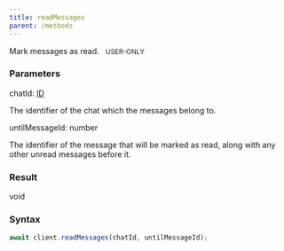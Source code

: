 ```yaml
---
title: readMessages
parent: /methods
---
```


Mark messages as read.<span class="select-none"> <span class="inline-flex w-fit items-center" style="font-size:12px;white-space:nowrap;word-break:keep-all;"><span class="w-fit bg-dbt select-none text-fgt" style="padding:2px 8px;border-radius:12px;">USER-ONLY</span></span> </span>

### Parameters 

<div class="flex flex-col gap-3"><div><div class="font-mono" id="p_chatId" data-anchor><span class="font-bold">chatId</span><span class="opacity-50">:</span> <a href="/types/id"  >ID</a></div><div class="pl-3"><div class="no-margin">

The identifier of the chat which the messages belong to.

</div></div></div><div><div class="font-mono" id="p_untilMessageId" data-anchor><span class="font-bold">untilMessageId</span><span class="opacity-50">:</span> <span>number</span></div><div class="pl-3"><div class="no-margin">

The identifier of the message that will be marked as read, along with any other unread messages before it.

</div></div></div></div>

### Result 

<div class="font-mono"><span>void</span></div>

### Syntax

```ts
await client.readMessages(chatId, untilMessageId);
```



